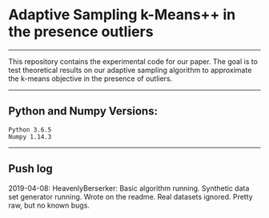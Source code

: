 # Adaptive Sampling k-Means++ in the presence outliers
---

This repository contains the experimental
code for our paper. The goal is to test 
theoretical results on our adaptive sampling 
algorithm to approximate the k-means 
objective in the presence of outliers. 

---
## Python and Numpy Versions:
	Python 3.6.5
	Numpy 1.14.3

---
## Push log
2019-04-08: HeavenlyBerserker: Basic 
	algorithm running. Synthetic data
	set generator running. Wrote on 
	the readme. Real datasets ignored.
	Pretty raw, but no known bugs. 

